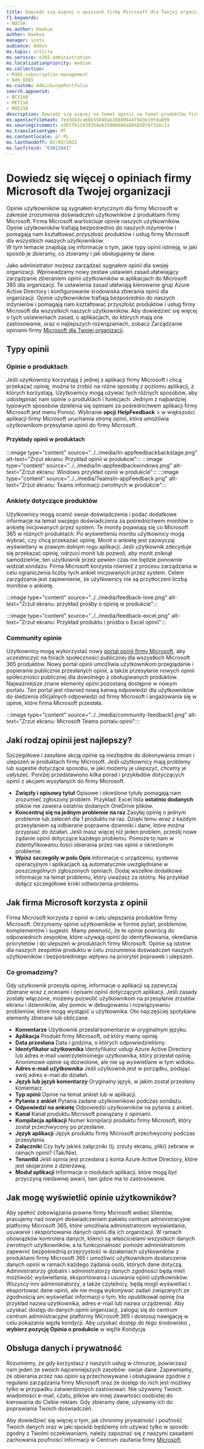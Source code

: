 ```yaml
---
title: Dowiedz się więcej o opiniach firmy Microsoft dla Twojej organizacji
f1.keywords:
- NOCSH
ms.author: Kwekua
author: Kwekua
manager: scotv
audience: Admin
ms.topic: article
ms.service: o365-administration
ms.localizationpriority: medium
ms.collection:
- M365-subscription-management
- Adm_O365
ms.custom: AdminSurgePortfolio
search.appverid:
- BCS160
- MET150
- MOE150
description: Dowiedz się więcej na temat opinii na temat produktów firmy Microsoft, które użytkownicy mogą wysyłać do firmy Microsoft.
ms.openlocfilehash: 7ed3d43ca66635040ab16880644f943e19fda899
ms.sourcegitcommit: e3bff611439354e6339bb666a88682078f32ec13
ms.translationtype: MT
ms.contentlocale: pl-PL
ms.lasthandoff: 02/03/2022
ms.locfileid: "63013841"
---
```

# <a name="learn-about-microsoft-feedback-for-your-organization"></a>Dowiedz się więcej o opiniach firmy Microsoft dla Twojej organizacji

Opinie użytkowników są sygnałem krytycznym dla firmy Microsoft w zakresie zrozumienia doświadczeń użytkowników z produktami firmy Microsoft. Firma Microsoft wartościuje opinie naszych użytkowników. Opinie użytkowników trafiają bezpośrednio do naszych inżynierów i pomagają nam kształtować przyszłość produktów i usług firmy Microsoft dla wszystkich naszych użytkowników.  
W tym temacie znajdują się informacje o tym, jakie typy opinii istnieją, w jaki sposób je zbieramy, co zbieramy i jak obsługujemy te dane.

Jako administrator możesz zarządzać sygnałem opinii dla swojej organizacji. Wprowadzamy nowy zestaw ustawień zasad ułatwiający zarządzanie zbieraniem opinii użytkowników w aplikacjach do Microsoft 365 dla organizacji. Te ustawienia zasad ułatwiają kierowanie grup Azure Active Directory i konfigurowanie środowiska zbierania opinii dla organizacji. Opinie użytkowników trafiają bezpośrednio do naszych inżynierów i pomagają nam kształtować przyszłość produktów i usług firmy Microsoft dla wszystkich naszych użytkowników. Aby dowiedzieć się więcej o tych ustawieniach zasad, o aplikacjach, do których mają one zastosowanie, oraz o najlepszych rozwiązaniach, zobacz Zarządzanie opiniami firmy [Microsoft dla Twojej organizacji](../manage/manage-feedback-ms-org.md).

## <a name="feedback-types"></a>Typy opinii

### <a name="in-product-feedback"></a>Opinie o produktach

Jeśli użytkownicy korzystają z jednej z aplikacji firmy Microsoft i chcą przekazać opinię, można to zrobić na różne sposoby z poziomu aplikacji, z których korzystają. Użytkownicy mogą używać tych różnych sposobów, aby udostępniać nam opinie o produktach i funkcjach. Jednym z najbardziej typowych sposobów dzielenia się opiniami za pośrednictwem aplikacji firmy Microsoft jest menu Pomoc. Wybranie **opcji** **HelpFeedback** >  w większości aplikacji firmy Microsoft uruchamia stronę opinii, która umożliwia użytkownikom przesyłanie opinii do firmy Microsoft.

#### <a name="in-product-feedback-examples"></a>Przykłady opinii w produktach

:::image type="content" source="../../media/In-appfeedbackbackstage.png" alt-text="Zrzut ekranu: Przykład opinii w produkcie":::
:::image type="content" source="../../media/In-appfeedbackwindows.png" alt-text="Zrzut ekranu: Windows przykład opinii w produkcie":::
:::image type="content" source="../../media/TeamsIn-appFeedback.png" alt-text="Zrzut ekranu: Teams informacji zwrotnych w produkcie":::

### <a name="in-product-surveys"></a>Ankiety dotyczące produktów

Użytkownicy mogą ocenić swoje doświadczenia i podać dodatkowe informacje na temat swojego doświadczenia za pośrednictwem monitów o ankietę inicjowanych przez system. Te monity pojawiają się co Microsoft 365 w różnych produktach. Po wyświetleniu monitu użytkownicy mogą wybrać, czy chcą przekazać opinię. Monit o ankietę jest zazwyczaj wyświetlany w prawym dolnym rogu aplikacji. Jeśli użytkownik zdecyduje się przekazać opinię, odrzuci monit lub pozwoli, aby monit zniknął samodzielnie, ten użytkownik przez pewien czas nie będzie ponownie widział sondażu. Firma Microsoft korzysta również z procesu zarządzania w celu ograniczenia liczby tych ankiet inicjowanych przez system.  Celem zarządzania jest zapewnienie, że użytkownicy nie są przytłoczeni liczbą monitów o ankietę.

:::image type="content" source="../../media/feedback-love.png" alt-text="Zrzut ekranu: przykład prośby o opinię w produkcie":::

:::image type="content" source="../../media/feedback-excel.png" alt-text="Zrzut ekranu: Przykład produktu i prośba o Excel opinii":::

### <a name="community-feedback"></a>Community opinie

Użytkownicy mogą wykorzystać nowy [portal opinii firmy Microsoft,](https://feedbackportal.microsoft.com/feedback/) aby uczestniczyć na forach społeczności publicznej dla wszystkich Microsoft 365 produktów. Nowy portal opinii umożliwia użytkownikom przeglądanie i popieranie publicznie przesłanych opinii, a także przesyłanie nowych opinii społeczności publicznej dla dowolnego z obsługiwanych produktów. Najważniejsze znane elementy opinii pozostaną dostępne w nowym portalu. Ten portal jest również nową kanwą odpowiedzi dla użytkowników do śledzenia oficjalnych odpowiedzi od firmy Microsoft i angażowania się w opinie, które firma Microsoft przesłała.

:::image type="content" source="../../media/community-feedback1.png" alt-text="Zrzut ekranu: Microsoft Teams portalu opinii":::

## <a name="what-kind-of-feedback-is-best"></a>Jaki rodzaj opinii jest najlepszy?

Szczegółowe i zasyłane akcją opinie są niezbędne do dokonywania zmian i ulepszeń w produktach firmy Microsoft. Jeśli użytkownicy mają problemy lub sugestie dotyczące sposobu, w jaki możemy je ulepszyć, chcemy je usłyszeć. Poniżej przedstawiono kilka porad i przykładów dotyczących opinii z akcjami wysyłanych do firmy Microsoft.

- **Zwięzły i opisowy tytuł**   Opisowe i określone tytuły pomagają nam zrozumieć zgłoszony problem. Przykład: Excel lista **ostatnio dodanych** plików nie zawiera ostatnio dodanych OneDrive plików.
- **Koncentruj się na jednym problemie na raz**   Zasyłaj opinię o jednym problemie lub zaleceń dla 1 produktu na raz. Dzięki temu wraz z każdym przesyłaniem są odbierane poprawne dzienniki i dane, które można przypisać do działań. Jeśli masz więcej niż jeden problem, prześlij nowe żądanie opinii dotyczące każdego problemu. Pomoże to nam w zidentyfikowaniu ilości obierania przez nas opinii o określonym problemie.
- **Wpisz szczegóły w polu Opis**   Informacje o urządzeniu, systemie operacyjnym i aplikacjach są automatycznie uwzględniane w poszczególnych zgłoszonych opiniach. Dodaj wszelkie dodatkowe informacje na temat problemu, który uważasz za istotny. Na przykład dołącz szczegółowe kroki odtworzenia problemu.

## <a name="how-microsoft-uses-feedback"></a>Jak firma Microsoft korzysta z opinii

Firma Microsoft korzysta z opinii w celu ulepszania produktów firmy Microsoft. Otrzymamy opinie użytkowników w formie pytań, problemów, komplementów i sugestii. Mamy pewność, że te opinie powrócą do odpowiednich zespołów, które używają opinii do identyfikowania, określania priorytetów i do ulepszeń w produktach firmy Microsoft. Opinie są istotne dla naszych zespołów produktu w celu zrozumienia doświadczeń naszych użytkowników i bezpośredniego wpływu na priorytet poprawek i ulepszeń.

### <a name="what-do-we-collect"></a>Co gromadzimy?

Gdy użytkownik przesyła opinię, informacje o aplikacji są zazwyczaj zbierane wraz z ocenami i opisami opinii dotyczących aplikacji.  Jeśli zasady zostały włączone, możemy pozwolić użytkownikom na przesyłanie zrzutów ekranu i dzienników, aby pomóc w debugowaniu i rozwiązywaniu problemów, które mogą wystąpić u użytkownika. Oto najczęściej spotykane elementy zbierane lub obliczane.

- **Komentarze**   Użytkownik przesłał komentarze w oryginalnym języku.
- **Aplikacja**   Produkt firmy Microsoft, od który mamy opinię.
- **Data przesłana**   Data i godzina, o których odpowiedzieliśmy.
- **Identyfikator użytkownika**   Identyfikator usługi Azure Active Directory lub adres e-mail uwierzytelnionego użytkownika, który przesłał opinię. Anonimowe opinie są dozwolone, ale nie są wyświetlane w tym widoku.
- **Adres e-mail użytkownika**   Jeśli użytkownik jest w porządku, podając swój adres e-mail do działań.
- **Język lub język komentarzy**   Oryginalny język, w jakim został przesłany komentarz.
- **Typ opinii**   Opinie na temat ankiet lub w aplikacji.
- **Pytania z ankiet**   Pytania zadane użytkownikowi podczas sondażu.
- **Odpowiedzi na ankietę**   Odpowiedzi użytkowników na pytania z ankiet.
- **Kanał**   Kanał produktu Microsoft powiązany z opiniami.
- **Kompilacja aplikacji**   Numer kompilacji produktu firmy Microsoft, który został przechwycony po przesłanie.
- **Język aplikacji**   Język produktu firmy Microsoft przechwycony podczas przesyłania.
- **Załączniki**   Czy były jakieś załączniki (tj. zrzuty ekranu, pliki) zebrane w ramach opinii? (Tak/Nie).
- **TenantId**   Jeśli opinia jest przesłana z konta Azure Active Directory, które jest skojarzone z dzierżawą.
- **Moduł aplikacji** Informacje o modułach aplikacji, które mogą być przyczyną niedawnej awarii, tam gdzie ma to zastosowanie.

## <a name="how-can-i-see-my-users-feedback"></a>Jak mogę wyświetlić opinie użytkowników?

Aby spełnić zobowiązania prawne firmy Microsoft wobec klientów, pracujemy nad nowym doświadczeniem pakietu centrum administracyjne platformy Microsoft 365, które umożliwia administratorom wyświetlanie, usuwanie i eksportowanie danych opinii dla ich organizacji. W ramach obowiązków kontrolera danych, klienci są właścicielami wszystkich danych zwrotnych użytkowników, a ta funkcjonalność pomoże administratorom zapewnić bezpośrednią przejrzystość w działaniach użytkowników z produktami firmy Microsoft 365 i umożliwić użytkownikom dostarczenie danych opinii w ramach każdego żądania osób, których dane dotyczą. Administratorzy globalni i administratorzy danych zgodności będą mieli możliwość wyświetlania, eksportowania i usuwania opinii użytkowników. Wszyscy inni administratorzy, a także czytelnicy, będą mogli wyświetlać i eksportować dane opinii, ale nie mogą wykonywać zadań związanych ze zgodnością ani wyświetlać informacji o tym, kto opublikował opinię (na przykład nazwa użytkownika, adres e-mail lub nazwa urządzenia). Aby uzyskać dostęp do danych opinii organizacji, zaloguj się do centrum centrum administracyjne platformy Microsoft 365 i dostosuj nawigację w celu pokazania węzła kondycji. Aby uzyskać dostęp do tego środowisko **, wybierz pozycję Opinia o produkcie** w węźle Kondycja.

## <a name="data-handling-and-privacy"></a>Obsługa danych i prywatność

Rozumiemy, że gdy korzystasz z naszych usług w chmurze, powierzasz nam jeden ze swoich najcenniejszych zasobów: swoje dane. Zapewniamy, że obierania przez nas opinii są przechowywane i obsługiwane zgodnie z regułami zarządzania firmy Microsoft oraz że dostęp do nich jest możliwy tylko w przypadku zatwierdzonych zastosowań. Nie używamy Twoich wiadomości e-mail, czatu, plików ani innej zawartości osobistej do kierowania do Ciebie reklam. Gdy zbieramy dane, używamy ich do poprawiania Twoich doświadczeń.

Aby dowiedzieć się więcej o tym, jak chronimy prywatność i poufność Twoich danych oraz w jaki sposób będziemy ich używać tylko w sposób zgodny z Twoimi oczekiwaniami, należy zapoznać się z naszymi zasadami zachowania poufności informacji w Centrum zaufania firmy [Microsoft](https://www.microsoft.com/trust-center/privacy).
